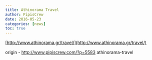 ```yaml
---
title: Athinorama Travel
author: PipisCrew
date: 2016-05-23
categories: [news]
toc: true
---
```


[http://www.athinorama.gr/travel/](http://www.athinorama.gr/travel/)

origin - http://www.pipiscrew.com/?p=5583 athinorama-travel